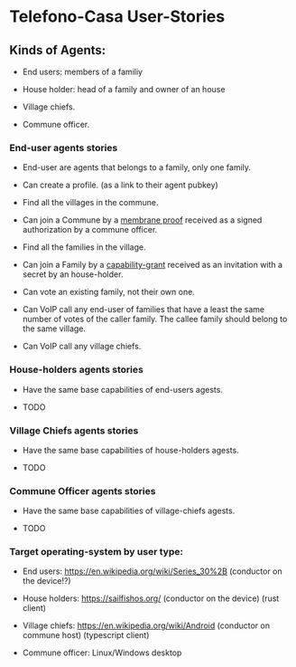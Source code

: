 
# Telefono-Casa User-Stories

## Kinds of Agents:

- End users: members of a familiy

- House holder: head of a family and owner of an house

- Village chiefs.

- Commune officer.

### End-user agents stories

- End-user are agents that belongs to a family, only one family.

- Can create a profile. (as a link to their agent pubkey)

- Find all the villages in the commune.

- Can join a Commune by a [membrane proof](https://developer.holochain.org/resources/glossary/#membrane-proof) received as a signed authorization by a commune officer.

- Find all the families in the village.

- Can join a Family by a [capability-grant](https://developer.holochain.org/resources/glossary/#capability-grant) received as an invitation with a secret by an house-holder.

- Can vote an existing family, not their own one.

- Can VoIP call any end-user of families that have a least the same number of votes of the caller family. The callee family should belong to the same village.

- Can VoIP call any village chiefs.

### House-holders agents stories

- Have the same base capabilities of end-users agests.

- TODO

### Village Chiefs agents stories

- Have the same base capabilities of house-holders agests.

- TODO

### Commune Officer agents stories

- Have the same base capabilities of village-chiefs agests.

- TODO

### Target operating-system by user type:

- End users: https://en.wikipedia.org/wiki/Series_30%2B (conductor on the device!?)

- House holders: https://sailfishos.org/ (conductor on the device) (rust client)

- Village chiefs: https://en.wikipedia.org/wiki/Android (conductor on commune host) (typescript client)

- Commune officer: Linux/Windows desktop
